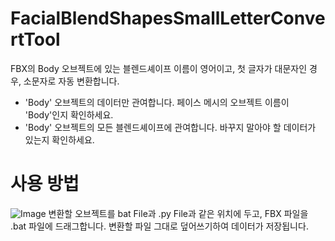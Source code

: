 # FacialBlendShapesSmallLetterConvertTool


FBX의 Body 오브젝트에 있는 블렌드셰이프 이름이 영어이고, 첫 글자가 대문자인 경우, 소문자로 자동 변환합니다.

* 'Body' 오브젝트의 데이터만 관여합니다. 페이스 메시의 오브젝트 이름이 'Body'인지 확인하세요.
* 'Body' 오브젝트의 모든 블렌드셰이프에 관여합니다. 바꾸지 말아야 할 데이터가 있는지 확인하세요.


# 사용 방법
![Image](https://github.com/user-attachments/assets/aa288e2a-747d-4d09-b18e-e3d3d8a9230d)
변환할 오브젝트를 bat File과 .py File과 같은 위치에 두고, FBX 파일을 .bat 파일에 드래그합니다.
변환할 파일 그대로 덮어쓰기하여 데이터가 저장됩니다.
